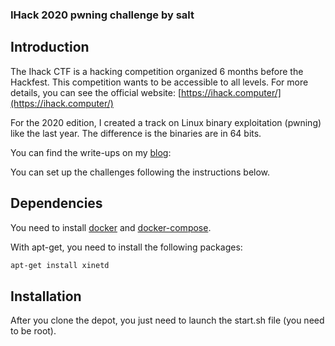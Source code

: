 ### IHack 2020 pwning challenge by salt

## Introduction

The Ihack CTF is a hacking competition organized 6 months before the Hackfest. This competition wants to be accessible to all levels. For more details, you can see the official website: [https://ihack.computer/](https://ihack.computer/)

For the 2020 edition, I created a track on Linux binary exploitation (pwning) like the last year. The difference is the binaries are in 64 bits.

You can find the write-ups on my [blog](https://www.salt-hacking-blog.com/2020/06/09/Ihack-2020-pwning-challenges-reloaded.html):

You can set up the challenges following the instructions below.

## Dependencies

You need to install [docker](https://docs.docker.com/install/linux/docker-ce/debian/) and [docker-compose](https://docs.docker.com/compose/install/).

With apt-get, you need to install the following packages:

```bash
apt-get install xinetd
```

## Installation

After you clone the depot, you just need to launch the start.sh file (you need to be root).
